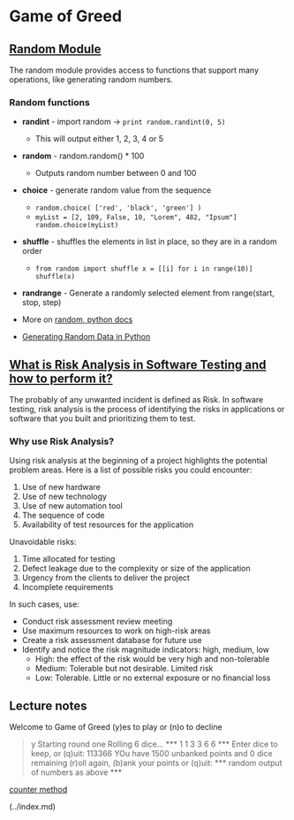 # Game of Greed

## [Random Module](https://www.pythonforbeginners.com/random/how-to-use-the-random-module-in-python)
The random module provides access to functions that support many operations, like generating random numbers. 

### Random functions
- **randint** - import random -> `print random.randint(0, 5) `
  - This will output either 1, 2, 3, 4 or 5
- **random** - random.random() * 100
  - Outputs random number between 0 and 100
- **choice** - generate random value from the sequence 
  - `random.choice( ['red', 'black', 'green'] )`
  - `myList = [2, 109, False, 10, "Lorem", 482, "Ipsum"]
random.choice(myList)`
- **shuffle** - shuffles the elements in list in place, so they are in a random order
  - `from random import shuffle
x = [[i] for i in range(10)]
shuffle(x)`
- **randrange** - Generate a randomly selected element from range(start, stop, step)

- More on [random, python docs](https://docs.python.org/3/library/random.html)
- [Generating Random Data in Python](https://realpython.com/python-random/)


## [What is Risk Analysis in Software Testing and how to perform it?](https://www.edureka.co/blog/risk-analysis-in-software-testing/)
The probably of any unwanted incident is defined as Risk. In software testing, risk analysis is the process of identifying the risks in applications or software that you built and prioritizing them to test. 

### Why use Risk Analysis?
Using risk analysis at the beginning of a project highlights the potential problem areas. Here is a list of possible risks you could encounter:
1. Use of new hardware
2. Use of new technology
3. Use of new automation tool
4. The sequence of code
5. Availability of test resources for the application

Unavoidable risks:
1. Time allocated for testing
2. Defect leakage due to the complexity or size of the application
3. Urgency from the clients to deliver the project
4. Incomplete requirements

In such cases, use:
- Conduct risk assessment review meeting
- Use maximum resources to work on high-risk areas
- Create a risk assessment database for future use
- Identify and notice the risk magnitude indicators: high, medium, low
  - High: the effect of the risk would be very high and non-tolerable
  - Medium: Tolerable but not desirable. Limited risk
  - Low: Tolerable. Little or no external exposure or no financial loss

## Lecture notes

Welcome to Game of Greed
(y)es to play or (n)o to decline
> y
Starting round one
Rolling 6 dice...
*** 1 1 3 3 6 6 ***
Enter dice to keep, or (q)uit:
> 113366
YOu have 1500 unbanked points and 0 dice remaining
(r)oll again, (b)ank your points or (q)uit:
*** random output of numbers as above ***

[counter method](https://pymotw.com/3/collections/counter.html)

 (../index.md)
